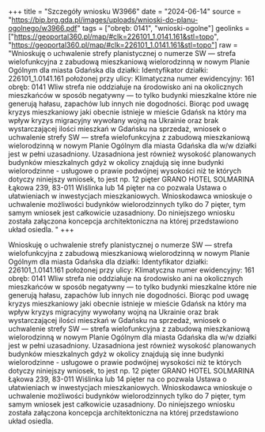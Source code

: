 +++
title = "Szczegóły wniosku W3966"
date = "2024-06-14"
source = "https://bip.brg.gda.pl/images/uploads/wnioski-do-planu-ogolnego/w3966.pdf"
tags = ["obręb: 0141", "wnioski-ogolne"]
geolinks = ["https://geoportal360.pl/map/#clk=226101_1.0141.161&stl=topo", "https://geoportal360.pl/map/#clk=226101_1.0141.161&stl=topo"]
raw = "Wnioskuję o uchwalenie strefy planistycznej o numerze SW — strefa wielofunkcyjna z zabudową mieszkaniową wielorodzinną w nowym Planie Ogólnym dla miasta Gdańska dla działki: Identyfikator działki: 226101_1.0141.161 położonej przy ulicy: Klimatyczna numer ewidencyjny: 161 obręb: 0141 Wliw strefa nie oddziałuje na środowisko ani na okolicznych mieszkańców w sposób negatywny — to tylko budynki mieszkalne które nie generują hałasu, zapachów lub innych nie dogodności. Biorąc pod uwagę kryzys mieszkaniowy jaki obecnie istnieje w mieście Gdańsk na który ma wpływ kryzys migracyjny wywołany wojną na Ukrainie oraz brak wystarczającej ilości mieszkań w Gdańsku na sprzedaż, wniosek o uchwalenie strefy SW — strefa wielofunkcyjna z zabudową mieszkaniową wielorodzinną w nowym Planie Ogólnym dla miasta Gdańska dla w/w działki jest w pełni uzasadniony. Uzasadniona jest również wysokość planowanych budynków mieszkalnych gdyż w okolicy znajdują się inne budynki wielorodzinne - usługowe o prawie podwójnej wysokości niż te których dotyczy niniejszy wniosek, to jest np. 12 pięter GRANO HOTEL SOLMARINA Łąkowa 239, 83-011 Wiślinka lub 14 pięter na co pozwala Ustawa o ułatwieniach w inwestycjach mieszkaniowych. Wnioskodawca wnioskuje o uchwalenie możliwości budynków wielorodzinnych tylko do 7 pięter, tym samym wniosek jest całkowicie uzasadniony. Do niniejszego wniosku została załączona koncepcja architektoniczna na której przedstawiono układ osiedla. "
+++

Wnioskuję o uchwalenie strefy planistycznej o numerze SW — strefa wielofunkcyjna z zabudową
mieszkaniową wielorodzinną w nowym Planie Ogólnym dla miasta Gdańska dla działki:
Identyfikator działki: 226101_1.0141.161
położonej przy ulicy: Klimatyczna
numer ewidencyjny: 161
obręb: 0141
Wliw strefa nie oddziałuje na środowisko ani na okolicznych mieszkańców w sposób negatywny — to tylko
budynki mieszkalne które nie generują hałasu, zapachów lub innych nie dogodności.
Biorąc pod uwagę kryzys mieszkaniowy jaki obecnie istnieje w mieście Gdańsk na który ma wpływ kryzys
migracyjny wywołany wojną na Ukrainie oraz brak wystarczającej ilości mieszkań w Gdańsku na sprzedaż,
wniosek o uchwalenie strefy SW — strefa wielofunkcyjna z zabudową mieszkaniową wielorodzinną w
nowym Planie Ogólnym dla miasta Gdańska dla w/w działki jest w pełni uzasadniony. Uzasadniona jest
również wysokość planowanych budynków mieszkalnych gdyż w okolicy znajdują się inne budynki
wielorodzinne - usługowe o prawie podwójnej wysokości niż te których dotyczy niniejszy wniosek, to jest np.
12 pięter GRANO HOTEL SOLMARINA Łąkowa 239, 83-011 Wiślinka lub 14 pięter na co pozwala Ustawa
o ułatwieniach w inwestycjach mieszkaniowych. Wnioskodawca wnioskuje o uchwalenie możliwości
budynków wielorodzinnych tylko do 7 pięter, tym samym wniosek jest całkowicie uzasadniony. Do
niniejszego wniosku została załączona koncepcja architektoniczna na której przedstawiono układ
osiedla.



